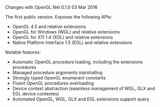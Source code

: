 
Changes with OpenGL.Net 0.1.0													03 Mar 2016

The first public version. Exposes the following APIs:
- OpenGL 4.5 and relative extensions
- OpenGL for Windows (WGL) and relative extensions
- OpenGL for X11 1.4 (XGL) and relative extensions
- Native Platform Interface 1.5 (EGL) and relative extensions

Notable features:
- Automatic OpenGL procedure loading, including the extensions procedures
- Managed procedure arguments marshalling
- Strongly typed OpenGL enumerant constants
- Fluent OpenGL procedures overloading
- Device context abstraction (seamless management of WGL, GLX and EGL device contextes)
- Automated OpenGL, WGL, GLX and EGL extensions support query

